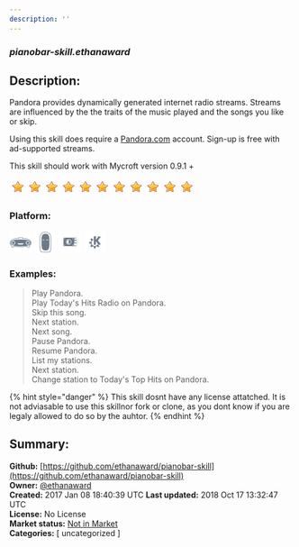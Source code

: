 ```yaml
---
description: ''
---
```


### _pianobar-skill.ethanaward_  
## Description:  
Pandora provides dynamically generated internet radio streams.  Streams are
influenced by the the traits of the music played and the songs you like
or skip.

Using this skill does require a [Pandora.com](https://pandora.com) account.
Sign-up is free with ad-supported streams.

This skill should work with Mycroft version 0.9.1 +  
  
![](../.gitbook/assets/star.png)![](../.gitbook/assets/star.png)![](../.gitbook/assets/star.png)![](../.gitbook/assets/star.png)![](../.gitbook/assets/star.png)![](../.gitbook/assets/star.png)![](../.gitbook/assets/star.png)![](../.gitbook/assets/star.png)![](../.gitbook/assets/star.png)![](../.gitbook/assets/star.png)![](../.gitbook/assets/star.png)  
  
### Platform:  
 ![Mark I](../.gitbook/assets/mark-1-icon.png)  ![Mark II](../.gitbook/assets/mark-2-icon.png)  ![Picroft](../.gitbook/assets/picroft-icon.png)  ![plasmoid](../.gitbook/assets/kde.png)   
### Examples:  
> Play Pandora.  
> Play Today's Hits Radio on Pandora.  
> Skip this song.  
> Next station.  
> Next song.  
> Pause Pandora.  
> Resume Pandora.  
> List my stations.  
> Next station.  
> Change station to Today's Top Hits on Pandora.  
  
{% hint style="danger" %}
This skill dosnt have any license attatched. It is not adviasable to use this skillnor fork or clone, as you dont know if you are legaly allowed to do so by the auhtor.
{% endhint %}
  
## Summary:  
**Github:** [https://github.com/ethanaward/pianobar-skill](https://github.com/ethanaward/pianobar-skill)  
**Owner:** [@ethanaward](https://github.com/ethanaward)  
**Created:** 2017 Jan 08 18:40:39 UTC  **Last updated:** 2018 Oct 17 13:32:47 UTC  
**License:** No License  
**Market status:** [Not in Market](https://market.mycroft.ai/skill/)  
**Categories:** [ uncategorized ]   
